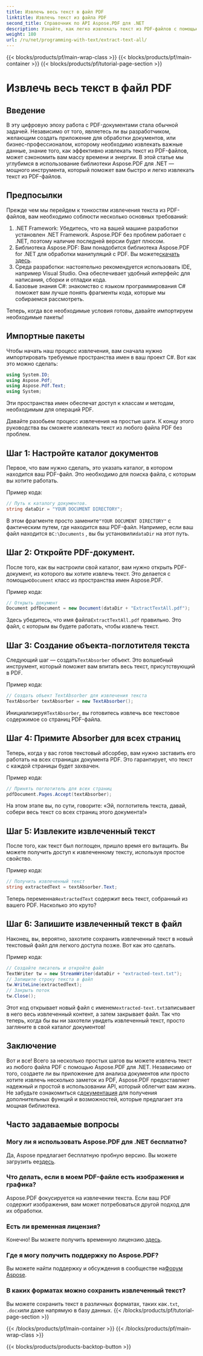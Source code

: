 ```yaml
---
title: Извлечь весь текст в файл PDF
linktitle: Извлечь текст из файла PDF
second_title: Справочник по API Aspose.PDF для .NET
description: Узнайте, как легко извлекать текст из PDF-файлов с помощью Aspose.PDF для .NET, следуя этому пошаговому руководству.
weight: 180
url: /ru/net/programming-with-text/extract-text-all/
---
```


{{< blocks/products/pf/main-wrap-class >}}
{{< blocks/products/pf/main-container >}}
{{< blocks/products/pf/tutorial-page-section >}}

# Извлечь весь текст в файл PDF

## Введение

В эту цифровую эпоху работа с PDF-документами стала обычной задачей. Независимо от того, являетесь ли вы разработчиком, желающим создать приложение для обработки документов, или бизнес-профессионалом, которому необходимо извлекать важные данные, знание того, как эффективно извлекать текст из PDF-файлов, может сэкономить вам массу времени и энергии. В этой статье мы углубимся в использование библиотеки Aspose.PDF для .NET — мощного инструмента, который поможет вам быстро и легко извлекать текст из PDF-файлов.

## Предпосылки

Прежде чем мы перейдем к тонкостям извлечения текста из PDF-файлов, вам необходимо соблюсти несколько основных требований:

1. .NET Framework: Убедитесь, что на вашей машине разработки установлен .NET Framework. Aspose.PDF без проблем работает с .NET, поэтому наличие последней версии будет плюсом.
2. Библиотека Aspose.PDF: Вам понадобится библиотека Aspose.PDF for .NET для обработки манипуляций с PDF. Вы можете[скачать здесь](https://releases.aspose.com/pdf/net/).
3. Среда разработки: настоятельно рекомендуется использовать IDE, например Visual Studio. Она обеспечивает удобный интерфейс для написания, сборки и отладки кода.
4. Базовые знания C#: знакомство с языком программирования C# поможет вам лучше понять фрагменты кода, которые мы собираемся рассмотреть.

Теперь, когда все необходимые условия готовы, давайте импортируем необходимые пакеты!

## Импортные пакеты

Чтобы начать наш процесс извлечения, вам сначала нужно импортировать требуемые пространства имен в ваш проект C#. Вот как это можно сделать:

```csharp
using System.IO;
using Aspose.Pdf;
using Aspose.Pdf.Text;
using System;
```

Эти пространства имен обеспечат доступ к классам и методам, необходимым для операций PDF. 

Давайте разобьем процесс извлечения на простые шаги. К концу этого руководства вы сможете извлекать текст из любого файла PDF без проблем.

## Шаг 1: Настройте каталог документов

Первое, что вам нужно сделать, это указать каталог, в котором находится ваш PDF-файл. Это необходимо для поиска файла, с которым вы хотите работать.

Пример кода:

```csharp
// Путь к каталогу документов.
string dataDir = "YOUR DOCUMENT DIRECTORY";
```

 В этом фрагменте просто замените`"YOUR DOCUMENT DIRECTORY"` с фактическим путем, где находится ваш PDF-файл. Например, если ваш файл находится в`C:\Documents` , вы бы установили`dataDir` на этот путь.

## Шаг 2: Откройте PDF-документ.

 После того, как вы настроили свой каталог, вам нужно открыть PDF-документ, из которого вы хотите извлечь текст. Это делается с помощью`Document` класс из пространства имен Aspose.PDF.

Пример кода:

```csharp
// Открыть документ
Document pdfDocument = new Document(dataDir + "ExtractTextAll.pdf");
```

 Здесь убедитесь, что имя файла`ExtractTextAll.pdf` правильно. Это файл, с которым вы будете работать, чтобы извлечь текст.

## Шаг 3: Создание объекта-поглотителя текста

 Следующий шаг — создать`TextAbsorber` объект. Это волшебный инструмент, который поможет вам впитать весь текст, присутствующий в PDF.

Пример кода:

```csharp
// Создать объект TextAbsorber для извлечения текста
TextAbsorber textAbsorber = new TextAbsorber();
```

 Инициализируя`TextAbsorber`, вы готовитесь извлечь все текстовое содержимое со страниц PDF-файла.

## Шаг 4: Примите Absorber для всех страниц

Теперь, когда у вас готов текстовый абсорбер, вам нужно заставить его работать на всех страницах документа PDF. Это гарантирует, что текст с каждой страницы будет захвачен.

Пример кода:

```csharp
// Принять поглотитель для всех страниц
pdfDocument.Pages.Accept(textAbsorber);
```

На этом этапе вы, по сути, говорите: «Эй, поглотитель текста, давай, собери весь текст со всех страниц этого документа!»

## Шаг 5: Извлеките извлеченный текст

После того, как текст был поглощен, пришло время его вытащить. Вы можете получить доступ к извлеченному тексту, используя простое свойство.

Пример кода:

```csharp
// Получить извлеченный текст
string extractedText = textAbsorber.Text;
```

 Теперь переменная`extractedText` содержит весь текст, собранный из вашего PDF. Насколько это круто?

## Шаг 6: Запишите извлеченный текст в файл

Наконец, вы, вероятно, захотите сохранить извлеченный текст в новый текстовый файл для легкого доступа позже. Вот как это сделать.

Пример кода:

```csharp
// Создайте писатель и откройте файл
TextWriter tw = new StreamWriter(dataDir + "extracted-text.txt");
// Запишите строку текста в файл
tw.WriteLine(extractedText);
// Закрыть поток
tw.Close();
```

 Этот код открывает новый файл с именем`extracted-text.txt`записывает в него весь извлеченный контент, а затем закрывает файл. Так что теперь, когда бы вы ни захотели увидеть извлеченный текст, просто загляните в свой каталог документов!

## Заключение

 Вот и все! Всего за несколько простых шагов вы можете извлечь текст из любого файла PDF с помощью Aspose.PDF для .NET. Независимо от того, создаете ли вы приложение для анализа документов или просто хотите извлечь несколько заметок из PDF, Aspose.PDF предоставляет надежный и простой в использовании API, который облегчит вам жизнь. Не забудьте ознакомиться с[документация](https://reference.aspose.com/pdf/net/) для получения дополнительных функций и возможностей, которые предлагает эта мощная библиотека.

## Часто задаваемые вопросы

### Могу ли я использовать Aspose.PDF для .NET бесплатно?
 Да, Aspose предлагает бесплатную пробную версию. Вы можете загрузить ее[здесь](https://releases.aspose.com/).

### Что делать, если в моем PDF-файле есть изображения и графика?
Aspose.PDF фокусируется на извлечении текста. Если ваш PDF содержит изображения, вам может потребоваться другой подход для их обработки.

### Есть ли временная лицензия?
 Конечно! Вы можете получить временную лицензию.[здесь](https://purchase.aspose.com/temporary-license/).

### Где я могу получить поддержку по Aspose.PDF?
 Вы можете найти поддержку и обсуждения в сообществе на[Форум Aspose](https://forum.aspose.com/c/pdf/10).

### В каких форматах можно сохранить извлеченный текст?
 Вы можете сохранить текст в различных форматах, таких как`.txt`, `.docx`или даже напрямую в базу данных.
{{< /blocks/products/pf/tutorial-page-section >}}

{{< /blocks/products/pf/main-container >}}
{{< /blocks/products/pf/main-wrap-class >}}

{{< blocks/products/products-backtop-button >}}

